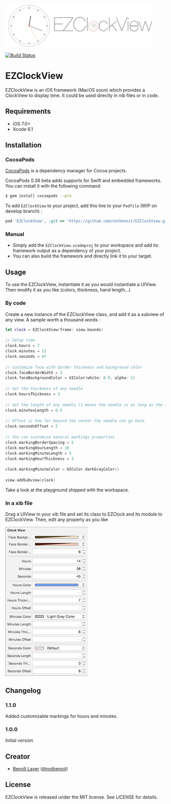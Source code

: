 ![EZClockView](https://raw.githubusercontent.com/notbenoit/notbenoit.github.io/master/images/ezclockview/ezclockview.png)

[![Build Status](https://travis-ci.org/notbenoit/EZClockView.svg?branch=master)](https://travis-ci.org/notbenoit/EZClockView)

# EZClockView
EZClockView is an iOS framework (MacOS soon) which provides a ClockView to display time. It could be used directly in nib files or in code.


## Requirements

- iOS 7.0+
- Xcode 6.1

## Installation

### CocoaPods
[CocoaPods](http://cocoapods.org) is a dependency manager for Cocoa projects.

CocoaPods 0.36 beta adds supports for Swift and embedded frameworks. You can install it with the following command:

```bash
$ gem install cocoapods --pre
```

To add `EZClockView` to your project, add this line to your  `Podfile` (WIP on develop branch) :

```ruby
pod 'EZClockView', :git => 'https://github.com/notbenoit/EZClockView.git', :branch => 'develop'
```

### Manual
- Simply add the `EZClockView.xcodeproj` to your workspace and add its framework output as a dependency of your project.
- You can also build the framework and directly link it to your target.

## Usage
To use the EZClockView, instantiate it as you would instantiate a UIView. Then modify it as you like (colors, thickness, hand length...)

### By code

Create a new instance of the EZClockView class, and add it as a subview of any view. A sample worth a thousand words :

```swift
let clock = EZClockView(frame: view.bounds)

// Setup time
clock.hours = 7
clock.minutes = 12
clock.seconds = 47

// Customize face with border thickness and background color
clock.faceBorderWidth = 3
clock.faceBackgroundColor = UIColor(white: 0.9, alpha: 1)

// Set the thickness of any needle
clock.hoursThickness = 5

// Set the length of any needle (1 means the needle is as long as the face radius)
clock.minutesLength = 0.5

// Offset is how far beyond the center the needle can go back.
clock.secondsOffset = 5

// You can customize several markings properties
clock.markingBorderSpacing = 5
clock.markingHourLength = 10
clock.markingMinuteLength = 5
clock.markingHourThickness = 3

clock.markingMinuteColor = UIColor.darkGrayColor()

view.addSubview(clock)

```

Take a look at the playground shipped with the workspace.

### In a xib file
Drag a UIView in your xib file and set its class to EZClock and its module to EZClockView.
Then, edit any property as you like

![IB](https://raw.githubusercontent.com/notbenoit/notbenoit.github.io/master/images/ezclockview/IB_design.png)

## Changelog
### 1.1.0
Added customizable markings for hours and minutes.

### 1.0.0
Initial version

## Creator

- [Benoît Layer](http://github.com/notbenoit) ([@notbenoit](https://twitter.com/notbenoit))

## License

EZClockView is released under the MIT license. See LICENSE for details.
